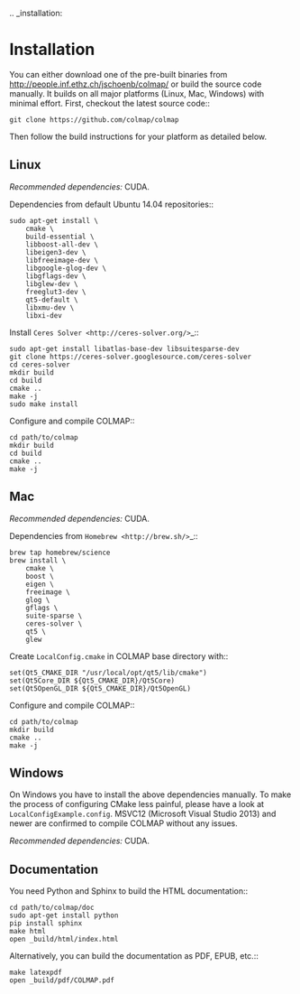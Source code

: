 .. _installation:

Installation
============

You can either download one of the pre-built binaries from
http://people.inf.ethz.ch/jschoenb/colmap/ or build the source code manually. It
builds on all major platforms (Linux, Mac, Windows) with minimal effort. First,
checkout the latest source code::

    git clone https://github.com/colmap/colmap

Then follow the build instructions for your platform as detailed below.


Linux
-----

*Recommended dependencies:* CUDA.

Dependencies from default Ubuntu 14.04 repositories::

    sudo apt-get install \
        cmake \
        build-essential \
        libboost-all-dev \
        libeigen3-dev \
        libfreeimage-dev \
        libgoogle-glog-dev \
        libgflags-dev \
        libglew-dev \
        freeglut3-dev \
        qt5-default \
        libxmu-dev \
        libxi-dev

Install `Ceres Solver <http://ceres-solver.org/>`_::

    sudo apt-get install libatlas-base-dev libsuitesparse-dev
    git clone https://ceres-solver.googlesource.com/ceres-solver
    cd ceres-solver
    mkdir build
    cd build
    cmake ..
    make -j
    sudo make install

Configure and compile COLMAP::

    cd path/to/colmap
    mkdir build
    cd build
    cmake ..
    make -j


Mac
---

*Recommended dependencies:* CUDA.

Dependencies from `Homebrew <http://brew.sh/>`_::

    brew tap homebrew/science
    brew install \
        cmake \
        boost \
        eigen \
        freeimage \
        glog \
        gflags \
        suite-sparse \
        ceres-solver \
        qt5 \
        glew

Create `LocalConfig.cmake` in COLMAP base directory with::

    set(Qt5_CMAKE_DIR "/usr/local/opt/qt5/lib/cmake")
    set(Qt5Core_DIR ${Qt5_CMAKE_DIR}/Qt5Core)
    set(Qt5OpenGL_DIR ${Qt5_CMAKE_DIR}/Qt5OpenGL)

Configure and compile COLMAP::

    cd path/to/colmap
    mkdir build
    cmake ..
    make -j


Windows
-------

On Windows you have to install the above dependencies manually. To make the
process of configuring CMake less painful, please have a look at
`LocalConfigExample.config`. MSVC12 (Microsoft Visual Studio 2013) and newer are
confirmed to compile COLMAP without any issues.

*Recommended dependencies:* CUDA.


Documentation
-------------

You need Python and Sphinx to build the HTML documentation::

    cd path/to/colmap/doc
    sudo apt-get install python
    pip install sphinx
    make html
    open _build/html/index.html

Alternatively, you can build the documentation as PDF, EPUB, etc.::

    make latexpdf
    open _build/pdf/COLMAP.pdf

